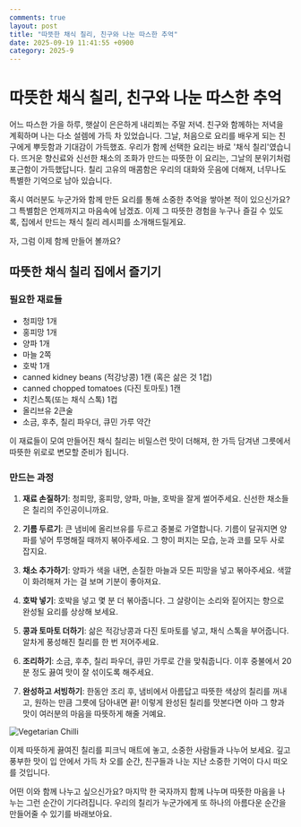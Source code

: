 ```yaml
---
comments: true
layout: post
title: "따뜻한 채식 칠리, 친구와 나눈 따스한 추억"
date: 2025-09-19 11:41:55 +0900
category: 2025-9
---
```


# 따뜻한 채식 칠리, 친구와 나눈 따스한 추억

어느 따스한 가을 하루, 햇살이 은은하게 내리쬐는 주말 저녁. 친구와 함께하는 저녁을 계획하며 나는 다소 설렘에 가득 차 있었습니다. 그날, 처음으로 요리를 배우게 되는 친구에게 뿌듯함과 기대감이 가득했죠. 우리가 함께 선택한 요리는 바로 '채식 칠리'였습니다. 뜨거운 향신료와 신선한 채소의 조화가 만드는 따뜻한 이 요리는, 그날의 분위기처럼 포근함이 가득했답니다. 칠리 고유의 매콤함은 우리의 대화와 웃음에 더해져, 너무나도 특별한 기억으로 남아 있습니다.

혹시 여러분도 누군가와 함께 만든 요리를 통해 소중한 추억을 쌓아본 적이 있으신가요? 그 특별함은 언제까지고 마음속에 남겠죠. 이제 그 따뜻한 경험을 누구나 즐길 수 있도록, 집에서 만드는 채식 칠리 레시피를 소개해드릴게요. 

자, 그럼 이제 함께 만들어 볼까요?

## 따뜻한 채식 칠리 집에서 즐기기

### 필요한 재료들

- 청피망 1개
- 홍피망 1개
- 양파 1개
- 마늘 2쪽
- 호박 1개
- canned kidney beans (적강낭콩) 1캔 (혹은 삶은 것 1컵)
- canned chopped tomatoes (다진 토마토) 1캔
- 치킨스톡(또는 채식 스톡) 1컵
- 올리브유 2큰술
- 소금, 후추, 칠리 파우더, 큐민 가루 약간

이 재료들이 모여 만들어진 채식 칠리는 비밀스런 맛이 더해져, 한 가득 담겨낸 그릇에서 따뜻한 위로로 변모할 준비가 됩니다.

### 만드는 과정

1. **재료 손질하기**: 청피망, 홍피망, 양파, 마늘, 호박을 잘게 썰어주세요. 신선한 채소들은 칠리의 주인공이니까요.
 
2. **기름 두르기**: 큰 냄비에 올리브유를 두르고 중불로 가열합니다. 기름이 달궈지면 양파를 넣어 투명해질 때까지 볶아주세요. 그 향이 퍼지는 모습, 눈과 코를 모두 사로잡지요.

3. **채소 추가하기**: 양파가 색을 내면, 손질한 마늘과 모든 피망을 넣고 볶아주세요. 색깔이 화려해져 가는 걸 보며 기분이 좋아져요.

4. **호박 넣기**: 호박을 넣고 몇 분 더 볶아줍니다. 그 살랑이는 소리와 짙어지는 향으로 완성될 요리를 상상해 보세요. 

5. **콩과 토마토 더하기**: 삶은 적강낭콩과 다진 토마토를 넣고, 채식 스톡을 부어줍니다. 알차게 풍성해진 칠리를 한 번 저어주세요.

6. **조리하기**: 소금, 후추, 칠리 파우더, 큐민 가루로 간을 맞춰줍니다. 이후 중불에서 20분 정도 끓여 맛이 잘 섞이도록 해주세요.

7. **완성하고 서빙하기**: 한동안 조리 후, 냄비에서 아름답고 따뜻한 색상의 칠리를 꺼내고, 원하는 만큼 그릇에 담아내면 끝! 이렇게 완성된 칠리를 맛본다면 아마 그 향과 맛이 여러분의 마음을 따뜻하게 해줄 거예요.

![Vegetarian Chilli](https://www.themealdb.com/images/media/meals/wqurxy1511453156.jpg)


이제 따뜻하게 끓여진 칠리를 피크닉 매트에 놓고, 소중한 사람들과 나누어 보세요. 깊고 풍부한 맛이 입 안에서 가득 차 오를 순간, 친구들과 나눈 지난 소중한 기억이 다시 떠오를 것입니다. 

어떤 이와 함께 나누고 싶으신가요? 마지막 한 국자까지 함께 나누며 따뜻한 마음을 나누는 그런 순간이 기다려집니다. 우리의 칠리가 누군가에게 또 하나의 아름다운 순간을 만들어줄 수 있기를 바래보아요.